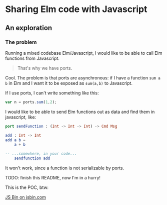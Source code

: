 # Sharing Elm code with Javascript
## An exploration

### The problem

Running a mixed codebase Elm/Javascript, I would like to be able to call Elm
functions from Javascript.

> That's why we have ports.

Cool. The problem is that ports are asynchronous: if I have a function `sum a b` in
Elm and I want it to be exposed as `sum(a,b)` to Javascript.

If I use ports, I can't write something like this:

```javascript
var n = ports.sum(1,2);
```

I would like to be able to send Elm functions out as data and find them in javascript, like:

```elm
port sendFunction : (Int -> Int -> Int) -> Cmd Msg

add : Int -> Int
add a b =
    a + b

-- ...somewhere, in your code...
    sendfunction add
```

It won't work, since a function is not serializable by ports.

TODO: finish this README, now I'm in a hurry!

This is the POC, btw:

<a class="jsbin-embed" href="http://jsbin.com/pedateg/embed?js,console">JS Bin on jsbin.com</a><script src="http://static.jsbin.com/js/embed.min.js?3.41.10"></script>
